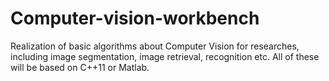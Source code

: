 Computer-vision-workbench
=========================

Realization of basic algorithms about Computer Vision for researches, including image segmentation, image retrieval, recognition etc. All of these will be based on C++11 or Matlab.
